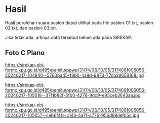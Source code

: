 # Hasil

Hasil perolehan suara paslon dapat dilihat pada file paslon-01.txt, paslon-02.txt, dan paslon-03.txt.

Jika tidak ada, artinya data tersebut belum ada pada SIREKAP.

## Foto C Plano

https://sirekap-obj-formc.kpu.go.id/d495/pemilu/ppwp/31/74/06/10/05/3174061005056-20240217-104940--5760ba45-f8b0-4a8d-9873-77cb2d658168.jpg

https://sirekap-obj-formc.kpu.go.id/d495/pemilu/ppwp/31/74/06/10/05/3174061005056-20240217-105018--37f1b82f-5fb0-4276-9dc9-e95ceb3643aa.jpg

https://sirekap-obj-formc.kpu.go.id/d495/pemilu/ppwp/31/74/06/10/05/3174061005056-20240217-105057--ceb6f4fa-c143-4a7f-a776-956d99defb5c.jpg
